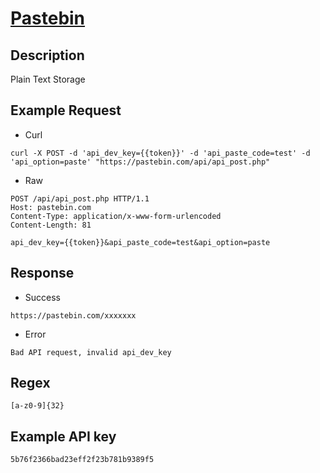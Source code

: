 # [Pastebin](https://pastebin.com/doc_api)

## __Description__
Plain Text Storage

## __Example Request__
* Curl
```
curl -X POST -d 'api_dev_key={{token}}' -d 'api_paste_code=test' -d 'api_option=paste' "https://pastebin.com/api/api_post.php"
```

* Raw
```
POST /api/api_post.php HTTP/1.1
Host: pastebin.com
Content-Type: application/x-www-form-urlencoded
Content-Length: 81

api_dev_key={{token}}&api_paste_code=test&api_option=paste
```

## __Response__
* Success
```
https://pastebin.com/xxxxxxx
```
* Error
```
Bad API request, invalid api_dev_key
```

## __Regex__
```
[a-z0-9]{32}
```

## __Example API key__
```
5b76f2366bad23eff2f23b781b9389f5
```
 
